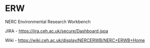 ERW
===

NERC Environmental Research Workbench

JIRA - https://jira.ceh.ac.uk/secure/Dashboard.jspa

Wiki - https://wiki.ceh.ac.uk/display/NERCERWB/NERC+ERWB+Home

